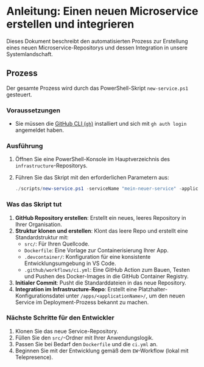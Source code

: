 # Anleitung: Einen neuen Microservice erstellen und integrieren

Dieses Dokument beschreibt den automatisierten Prozess zur Erstellung eines neuen Microservice-Repositorys und dessen Integration in unsere Systemlandschaft.

## Prozess

Der gesamte Prozess wird durch das PowerShell-Skript `new-service.ps1` gesteuert.

### Voraussetzungen
- Sie müssen die [GitHub CLI (`gh`)](https://cli.github.com/) installiert und sich mit `gh auth login` angemeldet haben.

### Ausführung
1.  Öffnen Sie eine PowerShell-Konsole im Hauptverzeichnis des `infrastructure`-Repositorys.
2.  Führen Sie das Skript mit den erforderlichen Parametern aus:

    ```powershell
    ./scripts/new-service.ps1 -serviceName "mein-neuer-service" -applicationName "default-app" -orgName "<DEINE_GITHUB_ORG>"
    ```

### Was das Skript tut
1.  **GitHub Repository erstellen**: Erstellt ein neues, leeres Repository in Ihrer Organisation.
2.  **Struktur klonen und erstellen**: Klont das leere Repo und erstellt eine Standardstruktur mit:
    - `src/`: Für Ihren Quellcode.
    - `Dockerfile`: Eine Vorlage zur Containerisierung Ihrer App.
    - `.devcontainer/`: Konfiguration für eine konsistente Entwicklungsumgebung in VS Code.
    - `.github/workflows/ci.yml`: Eine GitHub Action zum Bauen, Testen und Pushen des Docker-Images in die GitHub Container Registry.
3.  **Initialer Commit**: Pusht die Standarddateien in das neue Repository.
4.  **Integration im Infrastructure-Repo**: Erstellt eine Platzhalter-Konfigurationsdatei unter `/apps/<applicationName>/`, um den neuen Service im Deployment-Prozess bekannt zu machen.

### Nächste Schritte für den Entwickler
1.  Klonen Sie das neue Service-Repository.
2.  Füllen Sie den `src/`-Ordner mit Ihrer Anwendungslogik.
3.  Passen Sie bei Bedarf den `Dockerfile` und die `ci.yml` an.
4.  Beginnen Sie mit der Entwicklung gemäß dem `EW`-Workflow (lokal mit Telepresence).
